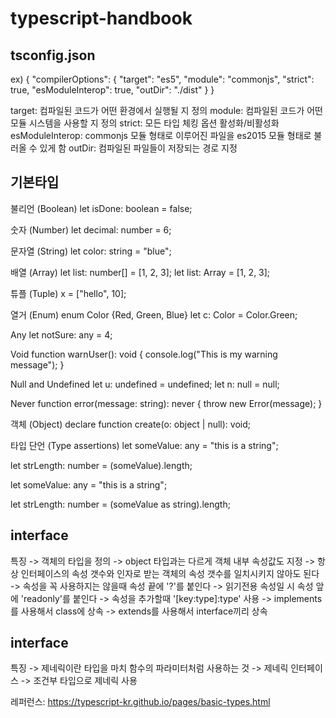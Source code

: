 # typescript-handbook

<h2>tsconfig.json</h2>
ex)
{
  "compilerOptions": {
    "target": "es5",
    "module": "commonjs",
    "strict": true,
    "esModuleInterop": true,
    "outDir": "./dist"
  }
}

target: 컴파일된 코드가 어떤 환경에서 실행될 지 정의
module: 컴파일된 코드가 어떤 모듈 시스템을 사용할 지 정의
strict: 모든 타입 체킹 옵션 활성화/비활성화
esModuleInterop: commonjs 모듈 형태로 이루어진 파일을 es2015 모듈 형태로 불러올 수 있게 함
outDir: 컴파일된 파일들이 저장되는 경로 지정

<h2>기본타입</h2>

불리언 (Boolean)
let isDone: boolean = false;

숫자 (Number)
let decimal: number = 6;

문자열 (String)
let color: string = "blue";

배열 (Array)
let list: number[] = [1, 2, 3];
let list: Array<number> = [1, 2, 3];

튜플 (Tuple)
x = ["hello", 10];

열거 (Enum)
enum Color {Red, Green, Blue}
let c: Color = Color.Green;

Any
let notSure: any = 4;

Void
function warnUser(): void {
    console.log("This is my warning message");
}

Null and Undefined
let u: undefined = undefined;
let n: null = null;

Never
function error(message: string): never {
    throw new Error(message);
}

객체 (Object)
declare function create(o: object | null): void;

타입 단언 (Type assertions)
let someValue: any = "this is a string";

let strLength: number = (<string>someValue).length;

let someValue: any = "this is a string";

let strLength: number = (someValue as string).length;

<h2>interface</h2>

특징
 -> 객체의 타입을 정의
 -> object 타입과는 다르게 객체 내부 속성값도 지정
 -> 항상 인터페이스의 속성 갯수와 인자로 받는 객체의 속성 갯수를 일치시키지 않아도 된다
 -> 속성을 꼭 사용하지는 않을때 속성 끝에 '?'를 붙인다
 -> 읽기전용 속성일 시 속성 앞에 'readonly'를 붙인다
 -> 속성을 추가할때 '[key:type]:type' 사용
 -> implements를 사용해서 class에 상속
 -> extends를 사용해서 interface끼리 상속

 <h2>interface</h2>

특징
 -> 제네릭이란 타입을 마치 함수의 파라미터처럼 사용하는 것
 -> 제네릭 인터페이스 
  -> 조건부 타입으로 제네릭 사용





레퍼런스: https://typescript-kr.github.io/pages/basic-types.html
